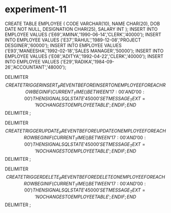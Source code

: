 # experiment-11
CREATE TABLE EMPLOYEE (
CODE VARCHAR(10),
NAME CHAR(20),
DOB DATE NOT NULL,
DESIGNATION CHAR(25),
SALARY INT
);
INSERT INTO EMPLOYEE VALUES ('E69','AMINA','1990-06-14','CLERK','40000');
INSERT INTO EMPLOYEE VALUES ('E37','RAHUL','1989-12-08','PROJECT DESGINER','60000');
INSERT INTO EMPLOYEE VALUES ('E93','MANEESHA','1992-02-18','SALES MANAGER','50000');
INSERT INTO EMPLOYEE VALUES ('E08','ADITYA','1992-04-22','CLERK','40000');
INSERT INTO EMPLOYEE VALUES ('E29','RADIKA','1984-09-26','ACCOUNTANT','48000');

DELIMITER $$
CREATE TRIGGER INSERT_PREVENT
BEFORE INSERT
ON EMPLOYEE FOR EACH ROW
BEGIN
IF (CURRENT_TIME() BETWEEN '17:00' AND '00:00' ) THEN
SIGNAL SQLSTATE '45000' SET MESSAGE_TEXT = 'NO CHANGES TO EMPLOYEE TABLE';
END IF;
END $$
DELIMITER ;

DELIMITER $$
CREATE TRIGGER UPDATE_PREVENT
BEFORE UPDATE
ON EMPLOYEE FOR EACH ROW
BEGIN
IF (CURRENT_TIME() BETWEEN '17:00' AND '00:00' ) THEN
SIGNAL SQLSTATE '45000' SET MESSAGE_TEXT = 'NO CHANGES TO EMPLOYEE TABLE';
END IF;
END $$
DELIMITER ;

DELIMITER $$
CREATE TRIGGER DELETE_PREVENT
BEFORE DELETE
ON EMPLOYEE FOR EACH ROW
BEGIN
IF (CURRENT_TIME() BETWEEN '17:00' AND '00:00' ) THEN
SIGNAL SQLSTATE '45000' SET MESSAGE_TEXT = 'NO CHANGES TO EMPLOYEE TABLE';
END IF;
END $$
DELIMITER ;
